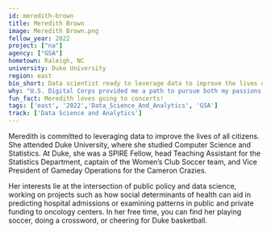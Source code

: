 ```yaml
---
id: meredith-brown
title: Meredith Brown
image: Meredith Brown.png
fellow_year: 2022
project: ["na"]
agency: ["GSA"]
hometown: Raleigh, NC
university: Duke University
region: east
bio_short: Data scientist ready to leverage data to improve the lives of all citizens 
why: "U.S. Digital Corps provided me a path to pursue both my passions for public policy and data science while focusing on projects that will have a real-world impact. I'm excited to start my career putting tech to use for the American public!"
fun_fact: Meredith loves going to concerts!
tags: ['east', '2022','Data_Science_And_Analytics', 'GSA']
track: ['Data Science and Analytics']
---
```


Meredith is committed to leveraging data to improve the lives of all citizens. She attended Duke University, where she studied Computer Science and Statistics. At Duke, she was a SPIRE Fellow, head Teaching Assistant for the Statistics Department, captain of the Women’s Club Soccer team, and Vice President of Gameday Operations for the Cameron Crazies. 

Her interests lie at the intersection of public policy and data science, working on projects such as how social determinants of health can aid in predicting hospital admissions or examining patterns in public and private funding to oncology centers. In her free time, you can find her playing soccer, doing a crossword, or cheering for Duke basketball.
